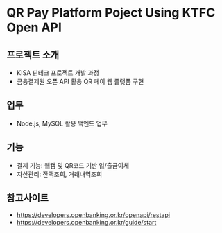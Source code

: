# QR Pay Platform Poject Using KTFC Open API

## 프로젝트 소개 
- KISA 핀테크 프로젝트 개발 과정 
- 금융결제원 오픈 API 활용 QR 페이 웹 플랫폼 구현

## 업무
- Node.js, MySQL 활용 백엔드 업무

## 기능
- 결제 기능: 웹캠 및 QR코드 기반 입/출금이체 
- 자산관리: 잔액조회, 거래내역조회

## 참고사이트
- https://developers.openbanking.or.kr/openapi/restapi
- https://developers.openbanking.or.kr/guide/start
